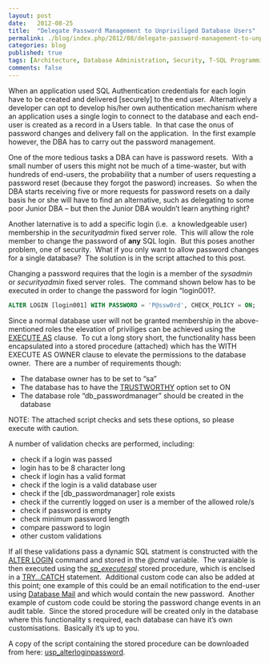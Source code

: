 ```yaml
---
layout: post
date:   2012-08-25
title:  "Delegate Password Management to Unpriviliged Database Users"
permalink: ./blog/index.php/2012/08/delegate-password-management-to-unpriviliged-database-users/
categories: blog
published: true
tags: [Architecture, Database Administration, Security, T-SQL Programming, Code Samples, Coding Practices, Database Mail, Development, Security, SQL Injection, SQL Server 2005, SQL Server 2008, SQL Server 2008 R2, Testing]
comments: false
---
```

When an application used SQL Authentication credentials for each login have to be created and delivered [securely] to the end user.  Alternatively a developer can opt to develop his/her own authentication mechanism where an application uses a single login to connect to the database and each end-user is created as a record in a Users table.  In that case the onus of password changes and delivery fall on the application.  In the first example however, the DBA has to carry out the password management.

One of the more tedious tasks a DBA can have is password resets.  With a small number of users this might not be much of a time-waster, but with hundreds of end-users, the probability that a number of users requesting a password reset (because they forgot the pasword) increases.  So when the DBA starts receiving five or more requests for password resets on a daily basis he or she will have to find an alternative, such as delegating to some poor Junior DBA – but then the Junior DBA wouldn’t learn anything right?

Another laternative is to add a specific login (i.e.  a knowledgeable user) membership in the _securityadmin_ fixed server role.  This will allow the role member to change the password of **any** SQL login.  But this poses another problem, one of security.  What if you only want to allow password changes for a single database?  The solution is in the script attached to this post.

Changing a password requires that the login is a member of the _sysadmin_ or _securityadmin_ fixed server roles.  The command shown below has to be executed in order to change the password for login “login001?.

``` sql
ALTER LOGIN [login001] WITH PASSWORD = 'P@ssw0rd', CHECK_POLICY = ON;
```

Since a normal database user will not be granted membership in the above-mentioned roles the elevation of priviliges can be achieved using the [EXECUTE AS](http://msdn.microsoft.com/en-us/library/ms188354.aspx "EXECUTE AS Clause (Transact-SQL)") clause.  To cut a long story short, the functionality hass been encapsulated into a stored procedure (attached) which has the WITH EXECUTE AS OWNER clause to elevate the permissions to the database owner.  There are a number of requirements though:

* The database owner has to be set to “sa”
* The database has to have the [TRUSTWORTHY](http://msdn.microsoft.com/en-us/library/ms187861.aspx "TRUSTWORTHY Database Property") option set to ON
* The database role “db_passwordmanager” should be created in the database

NOTE: The attached script checks and sets these options, so please execute with caution.

A number of validation checks are performed, including:

* check if a login was passed
* login has to be 8 character long
* check if login has a valid format
* check if the login is a valid database user
* check if the [db_passwordmanager] role exists
* check if the currently logged on user is a member of the allowed role/s
* check if password is empty
* check minimum password length
* compare password to login
* other custom validations

If all these validations pass a dynamic SQL statment is constructed with the [ALTER LOGIN](http://msdn.microsoft.com/en-us/library/ms189828.aspx "ALTER LOGIN (Transact-SQL)") command and stored in the _@cmd_ variable.  The varaiable is then executed using the [_sp_executesql_](http://msdn.microsoft.com/en-us/library/ms188001.aspx "sp_executesql (Transact-SQL)") stored procedure, which is enclsed in a [TRY…CATCH](http://msdn.microsoft.com/en-us/library/ms175976.aspx "TRY...CATCH (Transact-SQL)") statement.  Additional custom code can also be added at this point; one example of this could be an email notification to the end-user using [Database Mail](./blog/index.php/2011/03/create-a-database-mail-profile-in-4-steps-or-less/ "Create a Database Mail profile in 4 Steps (or less)") and which would contain the new password.  Another example of custom code could be storing the password change events in an audit table.  Since the stored procedure will be created only in the database where this functionality s required, each database can have it’s own customisations.  Basically it’s up to you.

A copy of the script containing the stored procedure can be downloaded from here: [usp_alterloginpassword](/assets/article_files/2012/08/delegate-password-management-to-unpriviliged-database-users.zip).
